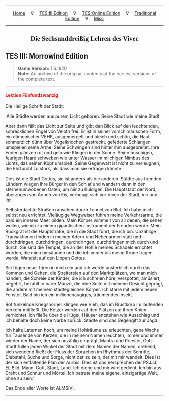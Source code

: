 
---

<!-- Jekyll Page Links -->

<center>
<a href="../../../../index.html">Home</a>
&emsp;&nabla;&emsp;
<a href="../../../index-tes3.html">TES:III Edition</a>
&emsp;&nabla;&emsp;
<a href="../../../index-teso.html">TES:Online Edition</a>
&emsp;&nabla;&emsp;
<a href="../../../index-traditional.html">Traditional Edition</a>
&emsp;&nabla;&emsp;
<a href="../../../index-misc.html">Misc</a>
</center>

<!-- Markdown Body Below: -->

---

<center>
<h2><span style="font-family:Georgia">Die Sechsunddreißig Lehren des Vivec</span></h2>
</center>

## TES III: Morrowind Edition

> __Game Version:__ 1.6.1820\
> __Note:__ An archive of the original contents of the earliest versions of the complete text.

---

#### <span style="color:red">Lektion Fünfundzwanzig</span>

Die Heilige Schrift der Stadt:

‚Alle Städte werden aus purem Licht geboren. Seine Stadt wie meine Stadt.

Aber dann fällt das Licht zur Seite und gibt den Blick auf den leuchtenden, schrecklichen Engel von Veloth frei. Er ist in seiner vorschimärischen Form, ein dämonischer VEHK, ausgemergelt und bleich und schön, die Haut schmerzlich dünn über Vogelknochen gestreckt, gefederte Schlangen umspielen seine Arme. Seine Schwingen sind hinter ihm ausgebreitet. Ihre Enden glänzen rot und gelb wie Klingen in der Sonne. Seine buschigen, feurigen Haare schweben wie unter Wasser im milchigen Nimbus des Lichts, das seinen Kopf umspielt. Seine Gegenwart ist nicht zu verleugnen, die Ehrfurcht zu stark, als dass man sie ertragen könnte.

Dies ist die Stadt Gottes, sie ist anders als die anderen. Städte aus fremden Ländern wiegen ihre Bürger in den Schlaf und wandern dann in den sternenumwobenen Osten, um mir zu huldigen. Die Hauptstadt der Nord, überzogen von Äonen von Eis, verbeugt sich vor Vivec der Stadt, mir und ihr.

Selbsterdachte Straßen rauschen durch Tunnel von Blut. Ich habe mich selbst neu errichtet. Vieläugige Wegweiser führen meine Verkehrsarme, die bald ein inneres Meer bilden. Mein Körper wimmelt von all denen, die sehen wollen, wie ich zu einem gigantischen Instrument der Freuden werde. Mein Rückgrat ist die Hauptstraße, die in die Stadt führt, die ich bin. Unzählige Transaktionen finden in meinen Adern und Nebenarmen statt und durchdringen, durchdringen, durchdringen, durchdringen mich durch und durch. Sie sind die Tempel, die an der Höhle meines Schädels errichtet wurden, die mich umsäumen und die ich immer als meine Krone tragen werde. Wandelt auf den Lippen Gottes.

Sie fügen neue Türen in mich ein und ich werde unsterblich durch das Kommen und Gehen, die Streitereien auf den Marktplätzen, wo man mich handelt, die Schreie der Kinder, die ich schreien höre, verspottet, amüsiert, begehrt, bezahlt in barer Münze, die eine Seite mit meinem Gesicht geprägt, die andere mit meinem städtegleichen Körper. Ich starre mit jedem neuen Fenster. Bald bin ich ein millionenäugiges, träumendes Insekt.

Rot funkelnde Kriegshörner klingen wie Vieh, das im Brustkorb im laufenden Verkehr mitfließt. Die Ketzer werden auf den Plätzen auf ihren Knien vernichtet. Ich fließe über die Hügel, Häuser entstehen wie Ausschlag und ich behalte doch keine Narbe zurück. Städte sind das Gegengift zur Jagd.

Ich halte Laternen hoch, um meine Hohlräume zu erleuchten, gebe Wachs für Tausende von Kerzen, die in meinem Namen leuchten, immer und immer wieder der Name, der sich unzählig einprägt, Mantra und Priester, Gott-Stadt füllen jeden Winkel der Stadt mit dem Namen der Namen, drehend, sich wendend fließt der Fluss der Sprachen im Rhythmus der Schritte, Diebstahl, Suche und Sorge, nicht der zu sein, der mit mir wandelt. Dies ist der sich entfaltende Plan der Aurbis. Dies ist das Versprechen der PSJJJ: Ei, Bild, Mann, Gott, Stadt, Land. Ich diene und mir wird gedient. Ich bin aus Draht und Schnur und Mörtel. Ich betrete meine eigene, einzigartige Welt, ohne zu sein.‘

Das Ende aller Worte ist ALMSIVI.

---
